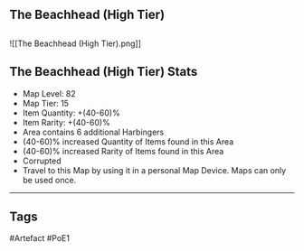 ## The Beachhead (High Tier)

##
![[The Beachhead (High Tier).png]]
## The Beachhead (High Tier) Stats
- Map Level: 82
- Map Tier: 15
- Item Quantity: +(40-60)%
- Item Rarity: +(40-60)%
- Area contains 6 additional Harbingers
- (40-60)% increased Quantity of Items found in this Area
- (40-60)% increased Rarity of Items found in this Area
- Corrupted
- Travel to this Map by using it in a personal Map Device. Maps can only be used once.


---
## Tags
#Artefact
#PoE1